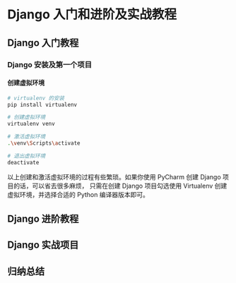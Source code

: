 # Django 入门和进阶及实战教程

## Django 入门教程

### Django 安装及第一个项目

#### 创建虚拟环境

```bash
# virtualenv 的安装
pip install virtualenv

# 创建虚拟环境
virtualenv venv

# 激活虚拟环境
.\venv\Scripts\activate

# 退出虚拟环境
deactivate
```

以上创建和激活虚拟环境的过程有些繁琐。如果你使用 PyCharm 创建 Django 项目的话，可以省去很多麻烦，
只需在创建 Django 项目勾选使用 Virtualenv 创建虚拟环境，并选择合适的 Python 编译器版本即可。


## Django 进阶教程


## Django 实战项目


## 归纳总结
